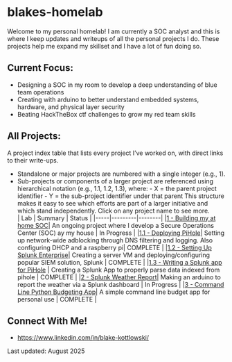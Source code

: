 # blakes-homelab

Welcome to my personal homelab! I am currently a SOC analyst and this is where I keep updates and writeups of all the personal projects I do. These projects help me expand my skillset and I have a lot of fun doing so.

## Current Focus:
- Designing a SOC in my room to develop a deep understanding of blue team operations
- Creating with arduino to better understand embedded systems, hardware, and physical layer security
- Beating HackTheBox ctf challenges to grow my red team skills
  
## All Projects:
A project index table that lists every project I’ve worked on, with direct links to their write-ups.
- Standalone or major projects are numbered with a single integer (e.g., 1).
- Sub-projects or components of a larger project are referenced using hierarchical notation (e.g., 1.1, 1.2, 1.3), where:
      - X = the parent project identifier
      - Y = the sub-project identifier under that parent
This structure makes it easy to see which efforts are part of a larger initiative and which stand independently. Click on any project name to see more.  
| Lab | Summary | Status |
|-----|---------|--------|
|[1 - Building my at home SOC](projects/soc-lab.md)| An ongoing project where I develop a Secure Operations Center (SOC) ay my house | In Progress |
|[1.1 - Deploying PiHole]()| Setting up network-wide adblocking through DNS filtering and logging. Also configuring DHCP and a raspberry pi| COMPLETE | 
|[1.2 - Setting Up Splunk Enterprise]()| Creating a server VM and deploying/configuring popular SIEM solution, Splunk | COMPLETE |
|[1.3 - Writing a Splunk app for PiHole]() | Creating a Splunk App to properly parse data indexed from pihole | COMPLETE |
|[2 - Splunk Weather Report](projects/weather-station.md)|  Making an arduino to report the weather via a Splunk dashboard | In Progress | 
|[3 - Command Line Python Budgeting App]()| A simple command line budget app for personal use | COMPLETE | 

## Connect With Me!
- https://www.linkedin.com/in/blake-kottlowski/

Last updated: August 2025
